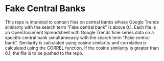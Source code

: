 # Fake Central Banks
This repo is intended to contain files on central banks whose Google Trends similarity with the search term "Fake central bank" is above 0.1.
Each file is an OpenDocument Spreadsheet with Google Trends time series data on a specific central bank simultaneously with the search term "Fake central bank". Similarity is calculated using cosine similarity and correlation is calculated using the CORREL function. If the cosine similarity is greater than 0.1, the file is to be pushed to the repo.
